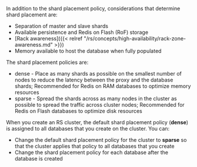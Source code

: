 In addition to the shard placement policy, considerations that determine shard placement are:

- Separation of master and slave shards
- Available persistence and Redis on Flash (RoF) storage
- [Rack awareness]({{< relref "/rs/concepts/high-availability/rack-zone-awareness.md" >}})
- Memory available to host the database when fully populated

The shard placement policies are:

- dense - Place as many shards as possible on the smallest number of nodes to reduce the latency between the proxy and the database shards;
    Recommended for Redis on RAM databases to optimize memory resources
- sparse - Spread the shards across as many nodes in the cluster as possible to spread the traffic across cluster nodes;
    Recommended for Redis on Flash databases to optimize disk resources

When you create an RS cluster, the default shard placement policy (**dense**) is assigned to all databases that you create on the cluster.
You can:

- Change the default shard placement policy for the cluster to **sparse** so that the cluster applies that policy to all databases that you create
- Change the shard placement policy for each database after the database is created